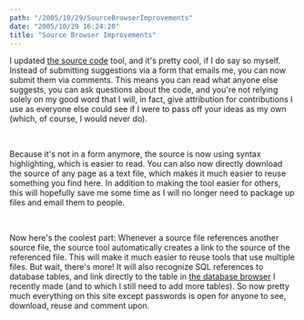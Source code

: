 ```yaml
---
path: "/2005/10/29/SourceBrowserImprovements" 
date: "2005/10/29 16:24:20" 
title: "Source Browser Improvements" 
---
```

<p>I updated <a href="http://www.randomchaos.com/source/">the source code</a> tool, and it's pretty cool, if I do say so myself. Instead of submitting suggestions via a form that emails me, you can now submit them via comments. This means you can read what anyone else suggests, you can ask questions about the code, and you're not relying solely on my good word that I will, in fact, give attribution for contributions I use as everyone else could see if I were to pass off your ideas as my own (which, of course, I would never do).</p><br><p>Because it's not in a form anymore, the source is now using syntax highlighting, which is easier to read. You can also now directly download the source of any page as a text file, which makes it much easier to reuse something you find here. In addition to making the tool easier for others, this will hopefully save me some time as I will no longer need to package up files and email them to people.</p><br><p>Now here's the coolest part: Whenever a source file references another source file, the source tool automatically creates a link to the source of the referenced file. This will make it much easier to reuse tools that use multiple files. But wait, there's more! It will also recognize SQL references to database tables, and link directly to the table in <a href="http://www.randomchaos.com/database/">the database browser</a> I recently made (and to which I still need to add more tables). So now pretty much everything on this site except passwords is open for anyone to see, download, reuse and comment upon.</p>